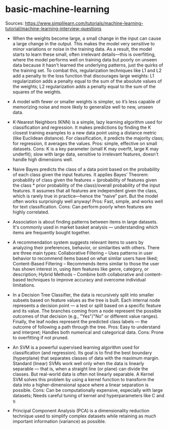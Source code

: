 # basic-machine-learning

Sources: https://www.simplilearn.com/tutorials/machine-learning-tutorial/machine-learning-interview-questions

- When the weights become large, a small change in the input can cause a large change in the output. This makes the model very sensitive to minor variations or noise in the training data. As a result, the model starts to learn these small, often irrelevant details—this is overfitting, where the model performs well on training data but poorly on unseen data because it hasn't learned the underlying patterns, just the quirks of the training set. To combat this, regularization techniques like L1 and L2 add a penalty to the loss function that discourages large weights: L1 regularization adds a penalty equal to the sum of the absolute values of the weights; L2 regularization adds a penalty equal to the sum of the squares of the weights.

- A model with fewer or smaller weights is simpler, so it’s less capable of memorizing noise and more likely to generalize well to new, unseen data.

- K-Nearest Neighbors (KNN) is a simple, lazy learning algorithm used for classification and regression. It makes predictions by finding the K closest training examples to a new data point using a distance metric (like Euclidean distance). For classification, it predicts the majority class; for regression, it averages the values. Pros: simple, effective on small datasets. Cons: K is a key parameter (small K may overfit, large K may underfit); slow with large data, sensitive to irrelevant features, doesn't handle high dimensions well.

- Naive Bayes predicts the class of a data point based on the probability of each class given the input features. It applies Bayes’ Theorem: probability of class given the features = (probability of features given the class * prior probability of the class)/overall probability of the input features. It assumes that all features are independent given the class, which is rarely true in practice—hence the “naive” part. But the model often works surprisingly well anyway! Pros: Fast, simple, and works well for text classification. Cons: Can perform poorly when features are highly correlated.

- Association is about finding patterns between items in large datasets. It's commonly used in market basket analysis — understanding which items are frequently bought together.

- A recommendation system suggests relevant items to users by analyzing their preferences, behavior, or similarities with others. There are three main types: Collaborative Filtering – Uses patterns in user behavior to recommend items based on what similar users have liked; Content-Based Filtering – Recommends items similar to those the user has shown interest in, using item features like genre, category, or description; Hybrid Methods – Combine both collaborative and content-based techniques to improve accuracy and overcome individual limitations.

- In a Decision Tree Classifier, the data is recursively split into smaller subsets based on feature values as the tree is built. Each internal node represents a decision point — a test or split based on a specific feature and its value. The branches coming from a node represent the possible outcomes of that decision (e.g., "Yes"/"No" or different value ranges). Finally, the leaf nodes represent the predicted class labels — the outcome of following a path through the tree. Pros: Easy to understand and interpret; Handles both numerical and categorical data. Cons: Prone to overfitting if not pruned.

- An SVM is a powerful supervised learning algorithm used for classification (and regression). Its goal is to find the best boundary (hyperplane) that separates classes of data with the maximum margin. Standard (linear) SVMs work well only when the data is linearly separable — that is, when a straight line (or plane) can divide the classes. But real-world data is often not linearly separable. A Kernel SVM solves this problem by using a kernel function to transform the data into a higher-dimensional space where a linear separation is possible. Cons: Can be computationally expensive, especially with large datasets; Needs careful tuning of kernel and hyperparameters like C and γ.

- Principal Component Analysis (PCA) is a dimensionality reduction technique used to simplify complex datasets while retaining as much important information (variance) as possible.
